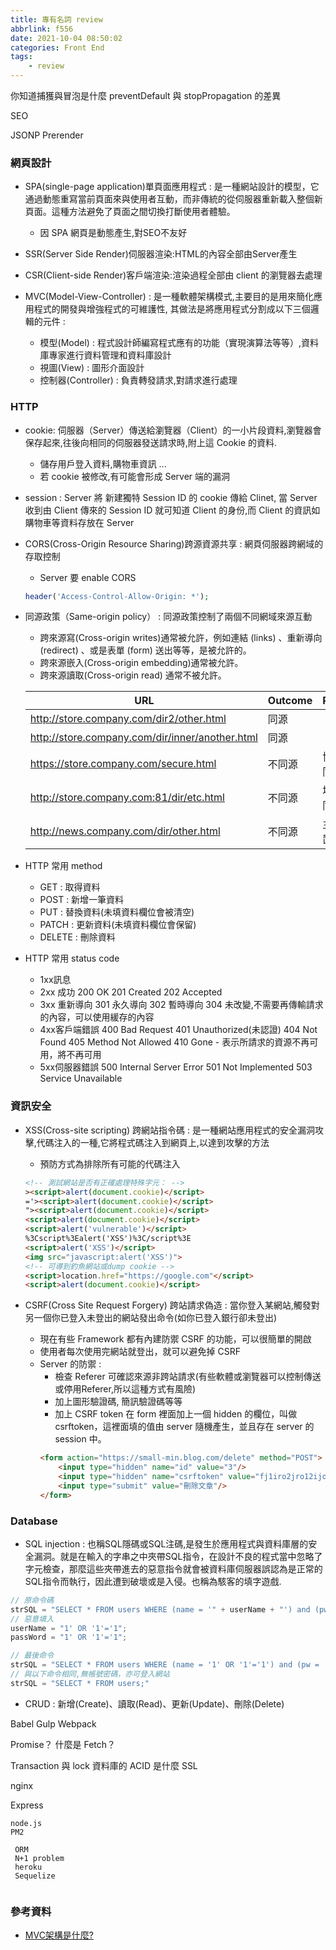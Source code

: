 ```yaml
---
title: 專有名詞 review
abbrlink: f556
date: 2021-10-04 08:50:02
categories: Front End
tags:
	- review
---
```


你知道捕獲與冒泡是什麼
preventDefault 與 stopPropagation 的差異


SEO


JSONP
 Prerender


### 網頁設計
+ SPA(single-page application)單頁面應用程式 : 是一種網站設計的模型，它通過動態重寫當前頁面來與使用者互動，而非傳統的從伺服器重新載入整個新頁面。這種方法避免了頁面之間切換打斷使用者體驗。
	+ 因 SPA 網頁是動態產生,對SEO不友好

+ SSR(Server Side Render)伺服器渲染:HTML的內容全部由Server產生

+ CSR(Client-side Render)客戶端渲染:渲染過程全部由 client 的瀏覽器去處理

+ MVC(Model-View-Controller) : 是一種軟體架構模式,主要目的是用來簡化應用程式的開發與增強程式的可維護性, 其做法是將應用程式分割成以下三個邏輯的元件 :
	+ 模型(Model) : 程式設計師編寫程式應有的功能（實現演算法等等）,資料庫專家進行資料管理和資料庫設計
	+ 視圖(View) : 圖形介面設計
	+ 控制器(Controller) : 負責轉發請求,對請求進行處理

### HTTP
+ cookie: 伺服器（Server）傳送給瀏覽器（Client）的一小片段資料,瀏覽器會保存起來,往後向相同的伺服器發送請求時,附上這 Cookie 的資料. 
	+ 儲存用戶登入資料,購物車資訊 ...
	+ 若 cookie 被修改,有可能會形成 Server 端的漏洞

+ session : Server 將 新建獨特 Session ID 的 cookie 傳給 Clinet, 當 Server 收到由 Client 傳來的 Session ID 就可知道 Client 的身份,而 Client 的資訊如購物車等資料存放在 Server 

+ CORS(Cross-Origin Resource Sharing)跨源資源共享 : 網頁伺服器跨網域的存取控制 
	+ Server 要 enable CORS
	``` php
	header('Access-Control-Allow-Origin: *');
	```

+ 同源政策（Same-origin policy） : 同源政策控制了兩個不同網域來源互動
	+ 跨來源寫(Cross-origin writes)通常被允許，例如連結 (links) 、重新導向 (redirect) 、或是表單 (form) 送出等等，是被允許的。
	+ 跨來源嵌入(Cross-origin embedding)通常被允許。
	+ 跨來源讀取(Cross-origin read) 通常不被允許。

	|URL	|Outcome	|Reason
	|-----|---------|------
	|http://store.company.com/dir2/other.html					|同源	  |
	|http://store.company.com/dir/inner/another.html	|同源	  |
	|https://store.company.com/secure.html						|不同源	|協定不同
	|http://store.company.com:81/dir/etc.html					|不同源	|埠號不同
	|http://news.company.com/dir/other.html						|不同源	|主機位置不同



+ HTTP 常用 method
	+ GET : 取得資料
	+ POST : 新增一筆資料
	+ PUT : 替換資料(未填資料欄位會被清空)
	+ PATCH : 更新資料(未填資料欄位會保留)
	+ DELETE : 刪除資料

+ HTTP 常用 status code
	+ 1xx訊息
	+ 2xx 成功
		200 OK
		201 Created
		202 Accepted
	+ 3xx 重新導向
		301 永久導向
		302 暫時導向
		304 未改變,不需要再傳輸請求的內容，可以使用緩存的內容
	+ 4xx客戶端錯誤
		400 Bad Request
		401 Unauthorized(未認證)
		404 Not Found
		405 Method Not Allowed
		410 Gone - 表示所請求的資源不再可用，將不再可用 
	+ 5xx伺服器錯誤
		500 Internal Server Error
		501 Not Implemented
		503 Service Unavailable

### 資訊安全
+ XSS(Cross-site scripting) 跨網站指令碼 : 是一種網站應用程式的安全漏洞攻擊,代碼注入的一種,它將程式碼注入到網頁上,以達到攻擊的方法
	+ 預防方式為排除所有可能的代碼注入
	``` html
	<!-- 測試網站是否有正確處理特殊字元： -->
	><script>alert(document.cookie)</script>
	='><script>alert(document.cookie)</script>
	"><script>alert(document.cookie)</script>
	<script>alert(document.cookie)</script>
	<script>alert('vulnerable')</script>
	%3Cscript%3Ealert('XSS')%3C/script%3E
	<script>alert('XSS')</script>
	<img src="javascript:alert('XSS')">
	<!-- 可導到釣魚網站或dump cookie -->
	<script>location.href="https://google.com"</script>
	<script>alert(document.cookie)</script>
	```

+ CSRF(Cross Site Request Forgery) 跨站請求偽造 : 當你登入某網站,觸發對另一個你已登入未登出的網站發出命令(如你已登入銀行卻未登出)
	+ 現在有些 Framework 都有內建防禦 CSRF 的功能，可以很簡單的開啟
	+ 使用者每次使用完網站就登出，就可以避免掉 CSRF
	+ Server 的防禦 :
		+ 檢查 Referer 可確認來源非跨站請求(有些軟體或瀏覽器可以控制傳送或停用Referer,所以這種方式有風險)
		+ 加上圖形驗證碼, 簡訊驗證碼等等
		+ 加上 CSRF token
		在 form 裡面加上一個 hidden 的欄位，叫做csrftoken，這裡面填的值由 server 隨機產生，並且存在 server 的 session 中。
		``` html
		<form action="https://small-min.blog.com/delete" method="POST">
			<input type="hidden" name="id" value="3"/>
			<input type="hidden" name="csrftoken" value="fj1iro2jro12ijoi1"/>
			<input type="submit" value="刪除文章"/>
		</form>
		```


### Database
+ SQL injection : 也稱SQL隱碼或SQL注碼,是發生於應用程式與資料庫層的安全漏洞。就是在輸入的字串之中夾帶SQL指令，在設計不良的程式當中忽略了字元檢查，那麼這些夾帶進去的惡意指令就會被資料庫伺服器誤認為是正常的SQL指令而執行，因此遭到破壞或是入侵。也稱為駭客的填字遊戲.
``` js
// 原命令碼
strSQL = "SELECT * FROM users WHERE (name = '" + userName + "') and (pw = '"+ passWord +"');"
// 惡意填入
userName = "1' OR '1'='1";
passWord = "1' OR '1'='1";

// 最後命令
strSQL = "SELECT * FROM users WHERE (name = '1' OR '1'='1') and (pw = '1' OR '1'='1');"
// 與以下命令相同,無帳號密碼，亦可登入網站
strSQL = "SELECT * FROM users;"
```

+ CRUD : 新增(Create)、讀取(Read)、更新(Update)、刪除(Delete)









 Babel
 Gulp
 Webpack

 Promise？
什麼是 Fetch？

 Transaction 與 lock
 資料庫的 ACID 是什麼
 SSL

 nginx

  Express 

	node.js
	PM2

	 ORM
	 N+1 problem
	 heroku
	 Sequelize 



``` 
```

### 參考資料
+ [MVC架構是什麼?](https://tw.alphacamp.co/blog/mvc-model-view-controller)

